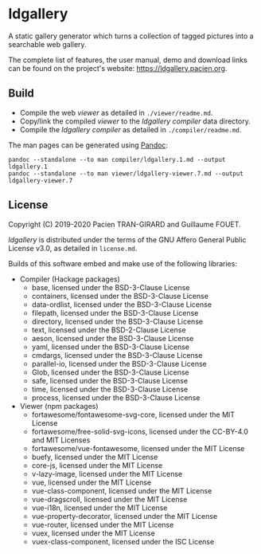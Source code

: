 ldgallery
=========

A static gallery generator which turns a collection of tagged pictures into a searchable web gallery.

The complete list of features, the user manual, demo and download links can be found on the project's website: https://ldgallery.pacien.org.


Build
-----

* Compile the web _viewer_ as detailed in `./viewer/readme.md`.
* Copy/link the compiled _viewer_ to the _ldgallery compiler_ data directory.
* Compile the _ldgallery compiler_ as detailed in `./compiler/readme.md`.


The man pages can be generated using [Pandoc]:

```
pandoc --standalone --to man compiler/ldgallery.1.md --output ldgallery.1
pandoc --standalone --to man viewer/ldgallery-viewer.7.md --output ldgallery-viewer.7
```

[Pandoc]: https://pandoc.org/


License
-------

Copyright (C) 2019-2020  Pacien TRAN-GIRARD and Guillaume FOUET.

_ldgallery_ is distributed under the terms of the GNU Affero General Public License v3.0, as detailed in `license.md`.

Builds of this software embed and make use of the following libraries:

* Compiler (Hackage packages)
  * base, licensed under the BSD-3-Clause License
  * containers, licensed under the BSD-3-Clause License
  * data-ordlist, licensed under the BSD-3-Clause License
  * filepath, licensed under the BSD-3-Clause License
  * directory, licensed under the BSD-3-Clause License
  * text, licensed under the BSD-2-Clause License
  * aeson, licensed under the BSD-3-Clause License
  * yaml, licensed under the BSD-3-Clause License
  * cmdargs, licensed under the BSD-3-Clause License
  * parallel-io, licensed under the BSD-3-Clause License
  * Glob, licensed under the BSD-3-Clause License
  * safe, licensed under the BSD-3-Clause License
  * time, licensed under the BSD-3-Clause License
  * process, licensed under the BSD-3-Clause License
* Viewer (npm packages)
  * fortawesome/fontawesome-svg-core, licensed under the MIT License
  * fortawesome/free-solid-svg-icons, licensed under the CC-BY-4.0 and MIT Licenses
  * fortawesome/vue-fontawesome, licensed under the MIT License
  * buefy, licensed under the MIT License
  * core-js, licensed under the MIT License
  * v-lazy-image, licensed under the MIT License
  * vue, licensed under the MIT License
  * vue-class-component, licensed under the MIT License
  * vue-dragscroll, licensed under the MIT License
  * vue-i18n, licensed under the MIT License
  * vue-property-decorator, licensed under the MIT License
  * vue-router, licensed under the MIT License
  * vuex, licensed under the MIT License
  * vuex-class-component, licensed under the ISC License

